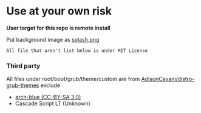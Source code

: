 # Use at your own risk
**User target for this repo is remote install**

Put background image as [splash.png](./root/boot/grub/themes/custom)

`All file that aren't list below is under MIT License`
### Third party
All files under root/boot/grub/theme/custom are from [AdisonCavani/distro-grub-themes](https://github.com/AdisonCavani/distro-grub-themes) exclude
 - [arch-blue (CC-BY-SA 3.0)](https://upload.wikimedia.org/wikipedia/commons/thumb/a/a5/Archlinux-icon-crystal-64.svg/240px-Archlinux-icon-crystal-64.svg.png)
 - Cascade Script LT (Unknown)